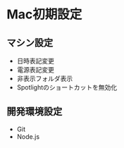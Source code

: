 # Mac初期設定  

## マシン設定  

* 日時表記変更  
* 電源表記変更  
* 非表示フォルダ表示  
* Spotlightのショートカットを無効化

## 開発環境設定  

* Git  
* Node.js  
